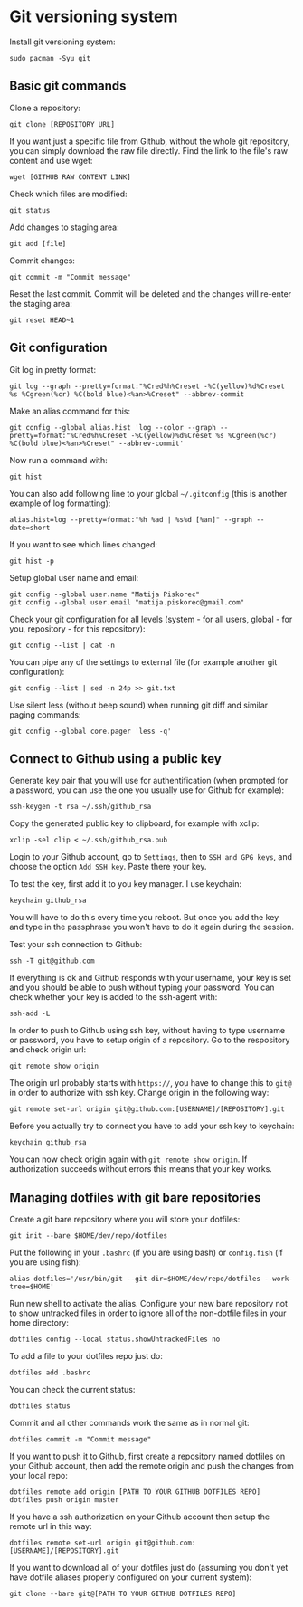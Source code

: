# Git versioning system

Install git versioning system:
```
sudo pacman -Syu git
```

## Basic git commands

Clone a repository:
```
git clone [REPOSITORY URL]
```

If you want just a specific file from Github, without the whole git repository, you can simply download the raw file directly. Find the link to the file's raw content and use wget:
```
wget [GITHUB RAW CONTENT LINK]
```

Check which files are modified:
```
git status
```

Add changes to staging area:
```
git add [file]
```

Commit changes:
```
git commit -m "Commit message"
```

Reset the last commit. Commit will be deleted and the changes will re-enter the staging area:
```
git reset HEAD~1
```

## Git configuration

Git log in pretty format:
```
git log --graph --pretty=format:"%Cred%h%Creset -%C(yellow)%d%Creset %s %Cgreen(%cr) %C(bold blue)<%an>%Creset" --abbrev-commit
```

Make an alias command for this:
```
git config --global alias.hist 'log --color --graph --pretty=format:"%Cred%h%Creset -%C(yellow)%d%Creset %s %Cgreen(%cr) %C(bold blue)<%an>%Creset" --abbrev-commit'
```

Now run a command with:
```
git hist
```

You can also add following line to your global `~/.gitconfig` (this is another example of log formatting):
```
alias.hist=log --pretty=format:"%h %ad | %s%d [%an]" --graph --date=short
```

If you want to see which lines changed:
```
git hist -p
```

Setup global user name and email:
```
git config --global user.name "Matija Piskorec"
git config --global user.email "matija.piskorec@gmail.com"
```

Check your git configuration for all levels (system - for all users, global - for you, repository - for this repository):
```
git config --list | cat -n
```

You can pipe any of the settings to external file (for example another git configuration):
```
git config --list | sed -n 24p >> git.txt
```

Use silent less (without beep sound) when running git diff and similar paging commands:
```
git config --global core.pager 'less -q'
```

## Connect to Github using a public key

Generate key pair that you will use for authentification (when prompted for a password, you can use the one you usually use for Github for example):
```
ssh-keygen -t rsa ~/.ssh/github_rsa
```

Copy the generated public key to clipboard, for example with xclip:
```
xclip -sel clip < ~/.ssh/github_rsa.pub
```

Login to your Github account, go to `Settings`, then to `SSH and GPG keys`, and choose the option `Add SSH key`. Paste there your key.

To test the key, first add it to you key manager. I use keychain:
```
keychain github_rsa
```

You will have to do this every time you reboot. But once you add the key and type in the passphrase you won't have to do it again during the session.

Test your ssh connection to Github:
```
ssh -T git@github.com
```

If everything is ok and Github responds with your username, your key is set and you should be able to push without typing your password. You can check whether your key is added to the ssh-agent with:
```
ssh-add -L
```

In order to push to Github using ssh key, without having to type username or password, you have to setup origin of a repository. Go to the respository and check origin url:
```
git remote show origin
```

The origin url probably starts with `https://`, you have to change this to `git@` in order to authorize with ssh key. Change origin in the following way:
```
git remote set-url origin git@github.com:[USERNAME]/[REPOSITORY].git
```

Before you actually try to connect you have to add your ssh key to keychain:
```
keychain github_rsa
```

You can now check origin again with `git remote show origin`. If authorization succeeds without errors this means that your key works.


## Managing dotfiles with git bare repositories

Create a git bare repository where you will store your dotfiles:
```
git init --bare $HOME/dev/repo/dotfiles
```

Put the following in your `.bashrc` (if you are using bash) or `config.fish` (if you are using fish):
```
alias dotfiles='/usr/bin/git --git-dir=$HOME/dev/repo/dotfiles --work-tree=$HOME'
```

Run new shell to activate the alias. Configure your new bare repository not to show untracked files in order to ignore all of the non-dotfile files in your home directory:
```
dotfiles config --local status.showUntrackedFiles no
```

To add a file to your dotfiles repo just do:
```
dotfiles add .bashrc
```

You can check the current status:
```
dotfiles status
```

Commit and all other commands work the same as in normal git:
```
dotfiles commit -m "Commit message"
```

If you want to push it to Github, first create a repository named dotfiles on your Github account, then add the remote origin and push the changes from your local repo:
```
dotfiles remote add origin [PATH TO YOUR GITHUB DOTFILES REPO]
dotfiles push origin master
```

If you have a ssh authorization on your Github account then setup the remote url in this way:
```
dotfiles remote set-url origin git@github.com:[USERNAME]/[REPOSITORY].git
```

If you want to download all of your dotfiles just do (assuming you don't yet have dotfile aliases properly configured on your current system):
```
git clone --bare git@[PATH TO YOUR GITHUB DOTFILES REPO]
```

